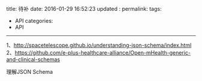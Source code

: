 title:  待补
date: 2016-01-29 16:52:23
updated	:
permalink:
tags:
- API
categories:
- API

---


1、http://spacetelescope.github.io/understanding-json-schema/index.html
2、https://github.com/e-plus-healthcare-alliance/Open-mHealth-generic-and-clinical-schemas

理解JSON Schema
